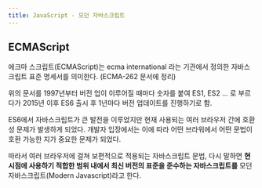 ```yaml
---
title: JavaScript - 모던 자바스크립트
---
```


## ECMAScript

에크마 스크립트(ECMAScript)는 ecma international 라는 기관에서 정의한 자바스크립트 표준 명세서를 의미한다. (ECMA-262 문서에 정리)

위의 문서를 1997년부터 버전 업이 이루어질 때마다 숫자를 붙여 ES1, ES2 ... 로 부르다가 2015년 이후 ES6 출시 후 1년마다 버전 업데이트를 진행하기로 함.

ES6에서 자바스크립트가 큰 발전을 이루었지만 현재 사용되는 여러 브라우저 간에 호환성 문제가 발생하게 되었다. 개발자 입장에서는 이에 따라 어떤 브라워에서 어떤 문법이 호환 가능한 지가 중요한 문제가 되었다.

따라서 여러 브라우저에 걸쳐 보편적으로 적용되는 자바스크립트 문법, 다시 말하면 **현시점에 사용하기 적합한 범위 내에서 최신 버전의 표준을 준수하는 자바스크립트를** 모던 자바스크립트(Modern Javascript)라고 한다.
